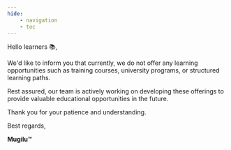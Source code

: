 ```yaml
---
hide:
    - navigation
    - toc
---
```


Hello learners 📚,

We'd like to inform you that currently, we do not offer any learning opportunities such as training courses, university programs, or structured learning paths.

Rest assured, our team is actively working on developing these offerings to provide valuable educational opportunities in the future.

Thank you for your patience and understanding.

Best regards,

**Mugilu™**
